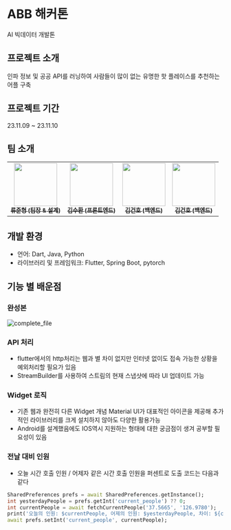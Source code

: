 # ABB 해커톤

AI 빅데이터 개발톤

## 프로젝트 소개

인파 정보 및 공공 API를 러닝하여 사람들이 많이 없는 유명한 핫 플레이스를 추천하는 어플 구축

## 프로젝트 기간

23.11.09 ~ 23.11.10

## 팀 소개

<table>
    <tbody>
        <td align="center";><a href="https://github.com/Suhwan0818"><img src="https://avatars.githubusercontent.com/u/70519298?v=4" width="100px;" alt=""/><br /><sub><b>류준형 (팀장 & 설계)</b></sub></a><br /></td>
        <td align="center";><a href="https://github.com/Suhwan0818"><img src="https://avatars.githubusercontent.com/u/48269420?v=4" width="100px;" alt=""/><br /><sub><b>김수환 (프론트엔드)</b></sub></a><br /></td>
        <td align="center";><a href="https://github.com/Suhwan0818"><img src="https://avatars.githubusercontent.com/u/70519352?v=4" width="100px;" alt=""/><br /><sub><b>김건호 (백엔드)</b></sub></a><br /></td>
        <td align="center";><a href="https://github.com/LouisKimDev/abb_hackerthon_django"><img src="https://avatars.githubusercontent.com/u/112796891?v=4" width="100px;" alt=""/><br /><sub><b>김건호 (백엔드)</b></sub></a><br /></td>
    </tbody>
</table>

## 개발 환경

- 언어: Dart, Java, Python
- 라이브러리 및 프레임워크: Flutter, Spring Boot, pytorch

## 기능 별 배운점

### 완성본

![complete_file](/assets/complete_file.gif)

### API 처리

- flutter에서의 http처리는 웹과 별 차이 없지만 인터넷 없이도 접속 가능한 상황을 예외처리할 필요가 있음
- StreamBuilder를 사용하여 스트림의 현재 스냅샷에 따라 UI 업데이트 가능

### Widget 로직

- 기존 웹과 완전히 다른 Widget 개념 Material UI가 대표적인 아이콘을 제공해 추가적인 라이브러리를 크게 설치하지 않아도 다양한 활용가능
- Android를 설계했음에도 IOS역시 지원하는 형태에 대한 궁금점이 생겨 공부할 필요성이 있음

### 전날 대비 인원

- 오늘 시간 호출 인원 / 어제자 같은 시간 호출 인원을 퍼센트로 도출 코드는 다음과 같다

```dart
SharedPreferences prefs = await SharedPreferences.getInstance();
int yesterdayPeople = prefs.getInt('current_people') ?? 0;
int currentPeople = await fetchCurrentPeople('37.5665', '126.9780');
print('오늘의 인원: $currentPeople, 어제의 인원: $yesterdayPeople, 차이: ${currentPeople - yesterdayPeople}');
await prefs.setInt('current_people', currentPeople);
```
